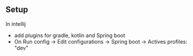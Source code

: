 ## Setup

In intellij
* add plugins for gradle, kotlin and Spring boot
* On Run config -> Edit configurations -> Spring boot -> Actives profiles: "dev"
